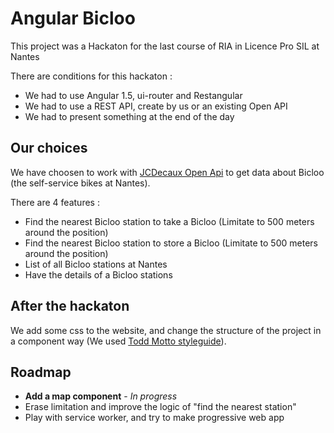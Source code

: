 # Angular Bicloo

This project was a Hackaton for the last course of RIA in Licence Pro SIL at Nantes

There are conditions for this hackaton :

* We had to use Angular 1.5, ui-router and Restangular
* We had to use a REST API, create by us or an existing Open API
* We had to present something at the end of the day

## Our choices 

We have choosen to work with [JCDecaux Open Api](https://developer.jcdecaux.com/#/home) to get data about Bicloo (the self-service bikes at Nantes).

There are 4 features :

* Find the nearest Bicloo station to take a Bicloo (Limitate to 500 meters around the position)
* Find the nearest Bicloo station to store a Bicloo (Limitate to 500 meters around the position)
* List of all Bicloo stations at Nantes
* Have the details of a Bicloo stations

## After the hackaton

We add some css to the website, and change the structure of the project in a component way (We used [Todd Motto styleguide](https://github.com/toddmotto/angular-styleguide)).

## Roadmap

* **Add a map component** - _In progress_ 
* Erase limitation and improve the logic of "find the nearest station"
* Play with service worker, and try to make progressive web app
